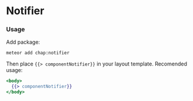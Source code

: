 # Notifier

### Usage

Add package:

    meteor add chap:notifier

Then place `{{> componentNotifier}}` in your layout template. Recomended usage:

```handlebars
<body>
  {{> componentNotifier}}
</body>
```
